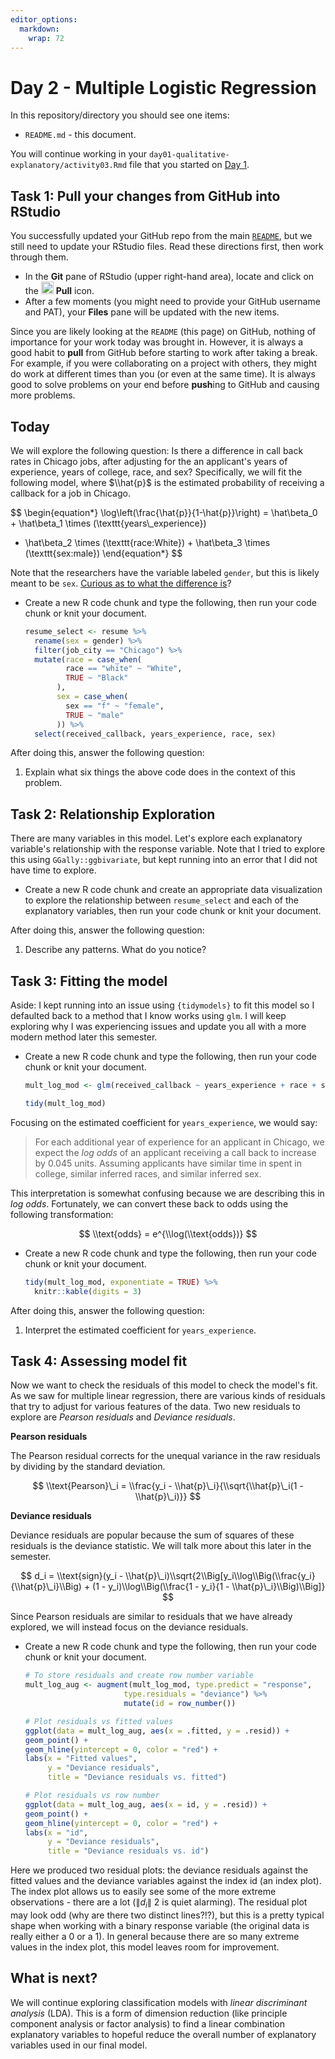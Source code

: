 ```yaml
---
editor_options: 
  markdown: 
    wrap: 72
---
```


# Day 2 - Multiple Logistic Regression

In this repository/directory you should see one items:

-   `README.md` - this document.

You will continue working in your
`day01-qualitative-explanatory/activity03.Rmd` file that you started on
[Day 1](../day01-qualitative-explanatory).

## Task 1: Pull your changes from GitHub into RStudio

You successfully updated your GitHub repo from the main
[`README`](../README), but we still need to update your RStudio files.
Read these directions first, then work through them.

-   In the **Git** pane of RStudio (upper right-hand area), locate and
    click on the
    <img src="../README-img/pull-icon.png" alt="knit" width="20"/>
    **Pull** icon.
-   After a few moments (you might need to provide your GitHub username
    and PAT), your **Files** pane will be updated with the new items.

Since you are likely looking at the `README` (this page) on GitHub,
nothing of importance for your work today was brought in. However, it is
always a good habit to **pull** from GitHub before starting to work
after taking a break. For example, if you were collaborating on a
project with others, they might do work at different times than you (or
even at the same time). It is always good to solve problems on your end
before **push**ing to GitHub and causing more problems.

## Today

We will explore the following question: Is there a difference in call
back rates in Chicago jobs, after adjusting for the an applicant's years
of experience, years of college, race, and sex? Specifically, we will
fit the following model, where $\\hat{p}$ is the estimated probability
of receiving a callback for a job in Chicago.

$$ \\begin{equation\*} \\log\\left(\\frac{\\hat{p}}{1-\\hat{p}}\\right)
= \\hat\\beta_0 + \\hat\\beta_1 \\times (\\texttt{years\\\_experience})

-   \\hat\\beta_2 \\times (\\texttt{race:White}) + \\hat\\beta_3 \\times
    (\\texttt{sex:male}) \\end{equation\*} $$

Note that the researchers have the variable labeled `gender`, but this
is likely meant to be `sex`. [Curious as to what the difference
is](https://www.merriam-webster.com/words-at-play/sex-vs-gender-how-they2019re-different)?

-   Create a new R code chunk and type the following, then run your code
    chunk or knit your document.

    ``` r
    resume_select <- resume %>% 
      rename(sex = gender) %>% 
      filter(job_city == "Chicago") %>% 
      mutate(race = case_when(
             race == "white" ~ "White",
             TRUE ~ "Black"
           ),
           sex = case_when(
             sex == "f" ~ "female",
             TRUE ~ "male"
           )) %>% 
      select(received_callback, years_experience, race, sex)
    ```

After doing this, answer the following question:

1.  Explain what six things the above code does in the context of this
    problem.

## Task 2: Relationship Exploration

There are many variables in this model. Let's explore each explanatory
variable's relationship with the response variable. Note that I tried to
explore this using `GGally::ggbivariate`, but kept running into an error
that I did not have time to explore.

-   Create a new R code chunk and create an appropriate data
    visualization to explore the relationship between `resume_select`
    and each of the explanatory variables, then run your code chunk or
    knit your document.

After doing this, answer the following question:

1.  Describe any patterns. What do you notice?

## Task 3: Fitting the model

Aside: I kept running into an issue using `{tidymodels}` to fit this
model so I defaulted back to a method that I know works using `glm`. I
will keep exploring why I was experiencing issues and update you all
with a more modern method later this semester.

-   Create a new R code chunk and type the following, then run your code
    chunk or knit your document.

    ``` r
    mult_log_mod <- glm(received_callback ~ years_experience + race + sex, data = resume_select, family = "binomial")

    tidy(mult_log_mod)
    ```

Focusing on the estimated coefficient for `years_experience`, we would
say:

> For each additional year of experience for an applicant in Chicago, we
> expect the *log odds* of an applicant receiving a call back to
> increase by 0.045 units. Assuming applicants have similar time in
> spent in college, similar inferred races, and similar inferred sex.

This interpretation is somewhat confusing because we are describing this
in *log odds*. Fortunately, we can convert these back to odds using the
following transformation:

$$ \\text{odds} = e^{\\log(\\text{odds})} $$

-   Create a new R code chunk and type the following, then run your code
    chunk or knit your document.

    ``` r
    tidy(mult_log_mod, exponentiate = TRUE) %>% 
      knitr::kable(digits = 3)
    ```

After doing this, answer the following question:

1.  Interpret the estimated coefficient for `years_experience`.

## Task 4: Assessing model fit

Now we want to check the residuals of this model to check the model's
fit. As we saw for multiple linear regression, there are various kinds
of residuals that try to adjust for various features of the data. Two
new residuals to explore are *Pearson residuals* and *Deviance
residuals*.

**Pearson residuals**

The Pearson residual corrects for the unequal variance in the raw
residuals by dividing by the standard deviation.

$$ \\text{Pearson}\_i = \\frac{y_i - \\hat{p}\_i}{\\sqrt{\\hat{p}\_i(1 -
\\hat{p}\_i)}} $$

**Deviance residuals**

Deviance residuals are popular because the sum of squares of these
residuals is the deviance statistic. We will talk more about this later
in the semester.

$$ d_i = \\text{sign}(y_i -
\\hat{p}\_i)\\sqrt{2\\Big[y_i\\log\\Big(\\frac{y_i}{\\hat{p}\_i}\\Big) +
(1 - y_i)\\log\\Big(\\frac{1 - y_i}{1 - \\hat{p}\_i}\\Big)\\Big]} $$

Since Pearson residuals are similar to residuals that we have already
explored, we will instead focus on the deviance residuals.

-   Create a new R code chunk and type the following, then run your code
    chunk or knit your document.

    ``` r
    # To store residuals and create row number variable
    mult_log_aug <- augment(mult_log_mod, type.predict = "response", 
                          type.residuals = "deviance") %>% 
                          mutate(id = row_number())

    # Plot residuals vs fitted values
    ggplot(data = mult_log_aug, aes(x = .fitted, y = .resid)) + 
    geom_point() + 
    geom_hline(yintercept = 0, color = "red") + 
    labs(x = "Fitted values", 
         y = "Deviance residuals", 
         title = "Deviance residuals vs. fitted")

    # Plot residuals vs row number
    ggplot(data = mult_log_aug, aes(x = id, y = .resid)) + 
    geom_point() + 
    geom_hline(yintercept = 0, color = "red") + 
    labs(x = "id", 
         y = "Deviance residuals", 
         title = "Deviance residuals vs. id")
    ```

Here we produced two residual plots: the deviance residuals against the
fitted values and the deviance variables against the index id (an index
plot). The index plot allows us to easily see some of the more extreme
observations - there are a lot ($\|d_i\| \> 2$ is quiet alarming). The
residual plot may look odd (why are there two distinct lines?!?), but
this is a pretty typical shape when working with a binary response
variable (the original data is really either a 0 or a 1). In general
because there are so many extreme values in the index plot, this model
leaves room for improvement.

## What is next?

We will continue exploring classification models with *linear
discriminant analysis* (LDA). This is a form of dimension reduction
(like principle component analysis or factor analysis) to find a linear
combination explanatory variables to hopeful reduce the overall number
of explanatory variables used in our final model.
